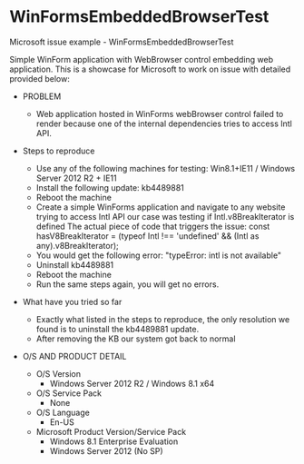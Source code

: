 # WinFormsEmbeddedBrowserTest
Microsoft issue example - WinFormsEmbeddedBrowserTest

Simple WinForm application with WebBrowser control embedding web application.
This is a showcase for Microsoft to work on issue with detailed provided below:

* PROBLEM
    * Web application hosted in WinForms webBrowser control failed to render because one of the internal dependencies tries to access Intl API.
* Steps to reproduce 
    * Use any of the following machines for testing: Win8.1+IE11 / Windows Server 2012 R2 + IE11
    * Install the following update: kb4489881
    * Reboot the machine
    * Create a simple WinForms application and navigate to any website trying to access Intl API our case was testing if Intl.v8BreakIterator is defined
The actual piece of code that triggers the issue:
const hasV8BreakIterator = (typeof Intl !== 'undefined' && (Intl as any).v8BreakIterator);
    * You would get the following error: "typeError: intl is not available"
    * Uninstall kb4489881
    * Reboot the machine
    * Run the same steps again, you will get no errors.
* What have you tried so far
    * Exactly what listed in the steps to reproduce, the only resolution we found is to uninstall the kb4489881 update. 
    * After removing the KB our system got back to normal   
 
* O/S AND PRODUCT DETAIL 
    * O/S Version 
        * Windows Server 2012 R2 / Windows 8.1 x64   
    * O/S Service Pack 
        *   None
    * O/S Language   
        * En-US
    * Microsoft Product Version/Service Pack        
        * Windows 8.1 Enterprise Evaluation
        * Windows Server 2012 (No SP) 
